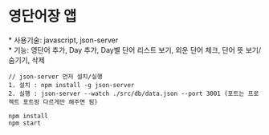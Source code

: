 # 영단어장 앱

\* 사용기술: javascript, json-server  
\* 기능: 영단어 추가, Day 추가, Day별 단어 리스트 보기, 외운 단어 체크, 단어 뜻 보기/숨기기, 삭제

```
// json-server 먼저 설치/실행
1. 설치 : npm install -g json-server
2. 실행 : json-server --watch ./src/db/data.json --port 3001 (포트는 프로젝트 포트랑 다르게만 해주면 됨)

npm install
npm start
```

